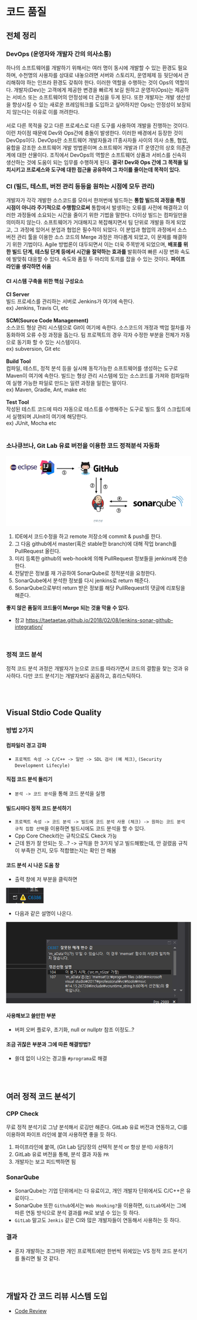 # 코드 품질

## 전체 정리

### DevOps (운영자와 개발자 간의 의사소통)

하나의 소프트웨어를 개발하기 위해서는 여러 명이 동시에 개발할 수 있는 환경도 필요하며, 수천명의 사용자를 상대로 내놓으려면 서버와 스토리지, 운영체제 등 뒷단에서 관리해줘야 하는 인프라 환경도 갖춰야 한다. 이러한 역할을 수행하는 것이 Ops의 역할이다. 개발자(Dev)는 고객에게 제공한 변경을 빠르게 보길 원하고 운영자(Ops)는 제공하는 서비스 또는 소프트웨어의 안정성에 더 관심을 두게 된다. 또한 개발자는 개발 생산성을 향상시킬 수 있는 새로운 프레임워크를 도입하고 싶어하지만 Ops는 안정성이 보장되지 않는다는 이유로 이를 꺼려한다. <br/><br/>
서로 다른 목적을 갖고 다른 프로세스로 다른 도구를 사용하여 개발을 진행하는 것이다. 이런 차이점 때문에 Dev와 Ops간에 충돌이 발생한다. 이러한 배경에서 등장한 것이 DevOps이다. DevOps란 소프트웨어 개발자들과 IT종사자들 사이의 의사 소통, 협업, 융합을 강조한 소프트웨어 개발 방법론이며 소프트웨어 개발과 IT 운영간의 상호 의존관계에 대한 산물이다. 조직에서 DevOps의 역할은 소프트웨어 상품과 서비스를 신속히 생산하는 것에 도움이 되는 임무를 수행하게 된다. **결국! Dev와 Ops 간에 그 목적을 일치시키고 프로세스와 도구에 대한 접근을 공유하여 그 차이를 줄이는데 목적이 있다.**


### CI (빌드, 테스트, 버전 관리 등등을 원하는 시점에 모두 관리)

개발자가 각각 개발한 소스코드를 모아서 한꺼번에 빌드하는 **통합 빌드의 과정을 특정 시점이 아니라 주기적으로 수행함으로써** 통합에서 발생하는 오류를 사전에 해결하고 이러한 과정들에 소요되는 시간을 줄이기 위한 기법을 말한다. 더이상 빌드는 컴파일만을 의미하지 않는다. 소프트웨어가 거대해지고 복잡해지면서 팀 단위로 개발을 하게 되었고, 그 과정에 있어서 분업과 협업은 필수적이 되었다. 이 분업과 협업의 과정에서 소스 버전 관리 툴을 이용한 소스 코드의 Merge 과정은 까다롭게 되었고, 이 문제를 해결하기 위한 기법이다. Agile 방법론이 대두되면서 이는 더욱 주목받게 되었으며, **배포를 위한 빌드 단계, 테스팅 단계 등에서 시간을 절약하는 효과를** 발휘하여 빠른 시장 변화 속도에 발맞춰 대응할 수 있다. 속도와 품질 두 마리의 토끼를 잡을 수 있는 것이다. **파이프 라인을 생각하면 쉬움**

#### CI 시스템 구축을 위한 핵심 구성요소

**CI Server**<br/>
빌드 프로세스를 관리하는 서버로 Jenkins가 여기에 속한다.<br/>
ex) Jenkins, Travis CI,  etc<br/><br/>
**SCM(Source Code Management)**<br/>
소스코드 형상 관리 시스템으로 Git이 여기에 속한다. 소스코드의 개정과 백업 절차를 자동화하여 오류 수정 과정을 돕는다. 팀 프로젝트의 경우 각자 수정한 부분을 전체가 자동으로 동기화 할 수 있는 시스템이다.<br/>
ex) subversion, Git etc<br/><br/>
**Build Tool**<br/>
컴파일, 테스트, 정적 분석 등을 실시해 동작가능한 소프트웨어를 생성하는 도구로 Maven이 여기에 속한다. 빌드는 형상 관리 시스템에 있는 소스코드를 가져와 컴파일하여 실행 가능한 파일로 만드는 일련 과정을 일컫는 말이다.<br/>
ex) Maven, Gradle, Ant, make etc<br/><br/>
**Test Tool**<br/>
작성된 테스트 코드에 따라 자동으로 테스트를 수행해주는 도구로 빌드 툴의 스크립트에서 실행되며 JUnit이 여기에 해당한다.<br/>
ex) JUnit, Mocha etc<br/><br/>

### 소나큐브나, Git Lab 유료 버전을 이용한 코드 정적분석 자동화

![help](/media/q_all.png)

1. IDE에서 코드수정을 하고 remote 저장소에 commit & push를 한다.
2. 그 다음 github에서 master(혹은 stable한 branch)에 대해 작업 branch를 PullRequest 올린다.
3. 미리 등록한 github의 web-hook에 의해 PullRequest 정보들을 jenkins에 전송한다.
4. 전달받은 정보를 재 가공하여 SonarQube로 정적분석을 요청한다.
5. SonarQube에서 분석한 정보를 다시 jenkins로 return 해준다.
6. SonarQube으로부터 return 받은 정보를 해당 PullRequest의 댓글에 리포팅을 해준다.

**좋지 않은 품질의 코드들이 Merge 되는 것을 막을 수 있다.**

* 참고 <https://taetaetae.github.io/2018/02/08/jenkins-sonar-github-integration/>


<br/>

### 정적 코드 분석

정적 코드 분석 과정은 개발자가 눈으로 코드를 따라가면서 코드의 결함을 찾는 것과 유사하다. 다만 코드 분석기는 개발자보다 꼼꼼하고, 휴리스틱하다. 


<br/><br/>

## Visual Stdio Code Quality

### 방법 2가지

#### 컴파일러 경고 강화

* `프로젝트 속성 -> C/C++ -> 일반 -> SDL 검사 (예 체크)`, `(Security Development Lifecyle)`

#### 직접 코드 분석 돌리기

* `분석 -> 코드 분석`을 통해 코드 분석을 실행

#### 빌드시마다 정적 코드 분석하기

* `프로젝트 속성 -> 코드 분석 -> 빌드에 코드 분석 사용 (체크) -> 원하는 코드 분석 규칙 집합 선택`을 이용하면 빌드시에도 코드 분석을 할 수 있다.
* Cpp Core Check라는 규칙으로도 Ckeck 가능
* 근데 뭔가 잘 안되는 듯...?  ->  규칙을 한 3가지 넣고 빌드해봤는데, 안 걸렸음 규칙이 부족한 건지, 모두 적합했는지는 확인 안 해봄

#### 코드 분석 시 나온 도움 창

* 출력 창에 저 부분을 클릭하면

![help](/media/help1.png)

* 다음과 같은 설명이 나온다.

![help](/media/help2.png)

#### 사용해보고 쓸만한 부분

* 버퍼 오버 플로우, 초기화, null or nullptr 참조  이정도..?

#### 조금 귀찮은 부분과 그에 따른 해결방법?

* 쓸데 없이 나오는 경고들 `#programa`로 해결





<br/><br/>

## 여러 정적 코드 분석기

### CPP Check

무료 정적 분석기로 그냥 분석해서 로깅만 해준다. GitLab 유료 버전과 연동하고, CI를 이용하여 파이프 라인에 붙여 사용하면 좋을 듯 하다.

1. 파이프라인에 붙여, (Git Lab 담당장의 선택적 분석 or 항상 분석) 사용하기
2. GitLab 유료 버전을 통해, 분석 결과 자동 `PR`
3. 개발자는 보고 피드백하면 됨

### SonarQube

* SonarQube는 기업 단위에서는 다 유료이고, 개인 개발자 단위에서도 C/C++은 유료이다...
* SonarQube 또한 `Github`에서는 `Web Hooking?`을 이용하면, `GitLab`에서는 그에 따른 연동 방식으로 분석 결과를 `PR`로 보낼 수 있는 듯 하다.
* `GitLab` 말고도 `Jenkis` 같은 CI와 많은 개발자들이 연동해서 사용하는 듯 하다.

### 결과

* 혼자 개발하는 조그마한 개인 프로젝트에만 한번씩 위에있는 VS 정적 코드 분석기를 돌리면 될 것 같다.





<br/><br/>

## 개발자 간 코드 리뷰 시스템 도입

* [Code Review](/contents/BasicEducation/CodeReview.md)